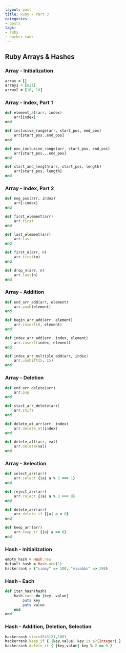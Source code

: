 ```yaml
---
layout: post
title: Ruby - Part 3
categories: 
- posts
tags:
- ruby
- hacker rank
---
```

## Ruby Arrays & Hashes

### Array - Initialization
```ruby
array = []
array1 = [nil]
array2 = [10, 10]
```

### Array - Index, Part 1
```ruby
def element_at(arr, index)
    arr[index]
end

def inclusive_range(arr, start_pos, end_pos)
    arr[start_pos..end_pos]
end

def non_inclusive_range(arr, start_pos, end_pos)
    arr[start_pos...end_pos]
end

def start_and_length(arr, start_pos, length)
    arr[start_pos, length]
end
```

<!--break-->

### Array - Index, Part 2
```ruby
def neg_pos(arr, index)
    arr[-index]
end

def first_element(arr)
    arr.first
end

def last_element(arr)
    arr.last
end

def first_n(arr, n)
    arr.first(n)
end

def drop_n(arr, n)
    arr.last(n)
end
```

### Array - Addition
```ruby
def end_arr_add(arr, element)
    arr.push(element)
end

def begin_arr_add(arr, element)
    arr.insert(0, element)
end

def index_arr_add(arr, index, element)
    arr.insert(index, element)
end

def index_arr_multiple_add(arr, index)
    arr.unshift(5, 15)
end
```

### Array - Deletion
```ruby
def end_arr_delete(arr)
    arr.pop
end

def start_arr_delete(arr)
    arr.shift
end

def delete_at_arr(arr, index)
    arr.delete_at(index)
end

def delete_all(arr, val)
    arr.delete(val)
end
```

### Array - Selection
```ruby
def select_arr(arr)
    arr.select {|a| a % 2 === 1}
end

def reject_arr(arr)
    arr.reject {|a| a % 3 === 0}
end

def delete_arr(arr)
    arr.delete_if {|a| a < 0}
end

def keep_arr(arr)
    arr.keep_if {|a| a >= 0}
end
```

### Hash - Initialization
```ruby
empty_hash = Hash.new
default_hash = Hash.new(1)
hackerrank = {"simmy" => 100, "vivmbbs" => 200}
```

### Hash - Each
```ruby
def iter_hash(hash)
    hash.each do |key, value|
        puts key
        puts value
    end
end
```

### Hash - Addition, Deletion, Selection
```ruby
hackerrank.store(543121,100)
hackerrank.keep_if { |key,value| key.is_a?(Integer) }
hackerrank.delete_if { |key,value| key % 2 == 0 }
```